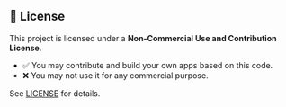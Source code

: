 ## 📜 License

This project is licensed under a **Non-Commercial Use and Contribution License**.

- ✅ You may contribute and build your own apps based on this code.
- ❌ You may not use it for any commercial purpose.

See [LICENSE](./license) for details.
